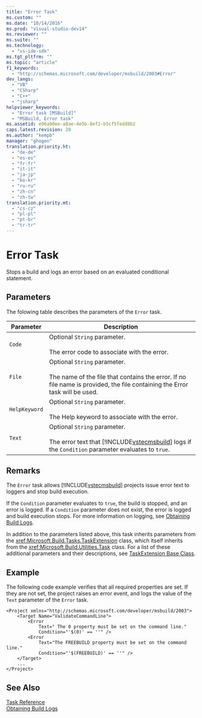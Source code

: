 ```yaml
---
title: "Error Task"
ms.custom: ""
ms.date: "10/14/2016"
ms.prod: "visual-studio-dev14"
ms.reviewer: ""
ms.suite: ""
ms.technology: 
  - "vs-ide-sdk"
ms.tgt_pltfrm: ""
ms.topic: "article"
f1_keywords: 
  - "http://schemas.microsoft.com/developer/msbuild/2003#Error"
dev_langs: 
  - "VB"
  - "CSharp"
  - "C++"
  - "jsharp"
helpviewer_keywords: 
  - "Error task [MSBuild]"
  - "MSBuild, Error task"
ms.assetid: e96a90ee-a8ae-4e5b-8ef2-b5cf5fedd8b2
caps.latest.revision: 20
ms.author: "kempb"
manager: "ghogen"
translation.priority.ht: 
  - "de-de"
  - "es-es"
  - "fr-fr"
  - "it-it"
  - "ja-jp"
  - "ko-kr"
  - "ru-ru"
  - "zh-cn"
  - "zh-tw"
translation.priority.mt: 
  - "cs-cz"
  - "pl-pl"
  - "pt-br"
  - "tr-tr"
---
```

# Error Task
Stops a build and logs an error based on an evaluated conditional statement.  
  
## Parameters  
 The folowing table describes the parameters of the `Error` task.  
  
|Parameter|Description|  
|---------------|-----------------|  
|`Code`|Optional `String` parameter.<br /><br /> The error code to associate with the error.|  
|`File`|Optional `String` parameter.<br /><br /> The name of the file that contains the error. If no file name is provided, the file containing the Error task will be used.|  
|`HelpKeyword`|Optional `String` parameter.<br /><br /> The Help keyword to associate with the error.|  
|`Text`|Optional `String` parameter.<br /><br /> The error text that [!INCLUDE[vstecmsbuild](../extensibility/includes/vstecmsbuild_md.md)] logs if the `Condition` parameter evaluates to `true`.|  
  
## Remarks  
 The `Error` task allows [!INCLUDE[vstecmsbuild](../extensibility/includes/vstecmsbuild_md.md)] projects issue error text to loggers and stop build execution.  
  
 If the `Condition` parameter evaluates to `true`, the build is stopped, and an error is logged. If a `Condition` parameter does not exist, the error is logged and build execution stops. For more information on logging, see [Obtaining Build Logs](../reference/obtaining-build-logs-with-msbuild.md).  
  
 In addition to the parameters listed above, this task inherits parameters from the <xref:Microsoft.Build.Tasks.TaskExtension> class, which itself inherits from the <xref:Microsoft.Build.Utilities.Task> class. For a list of these additional parameters and their descriptions, see [TaskExtension Base Class](../reference/taskextension-base-class.md).  
  
## Example  
 The following code example verifies that all required properties are set. If they are not set, the project raises an error event, and logs the value of the `Text` parameter of the `Error` task.  
  
```  
<Project xmlns="http://schemas.microsoft.com/developer/msbuild/2003">  
    <Target Name="ValidateCommandLine">  
        <Error  
            Text=" The 0 property must be set on the command line."  
            Condition="'$(0)' == ''" />  
        <Error  
            Text="The FREEBUILD property must be set on the command line."  
            Condition="'$(FREEBUILD)' == ''" />  
    </Target>  
    ...  
</Project>  
```  
  
## See Also  
 [Task Reference](../reference/msbuild-task-reference.md)   
 [Obtaining Build Logs](../reference/obtaining-build-logs-with-msbuild.md)
